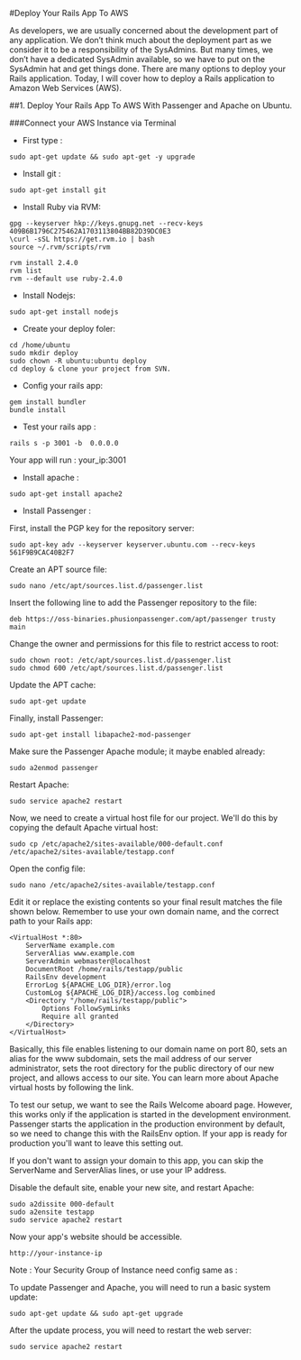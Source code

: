 #Deploy Your Rails App To AWS

As developers, we are usually concerned about the development part of any application. We don’t think much about the deployment part as we consider it to be a responsibility of the SysAdmins. But many times, we don’t have a dedicated SysAdmin available, so we have to put on the SysAdmin hat and get things done. There are many options to deploy your Rails application. Today, I will cover how to deploy a Rails application to Amazon Web Services (AWS).

##1. Deploy Your Rails App To AWS With Passenger and Apache on Ubuntu.

###Connect your AWS Instance via Terminal
- First type :

```sudo apt-get update && sudo apt-get -y upgrade```

- Install git :

```sudo apt-get install git```

- Install Ruby via RVM:
```
gpg --keyserver hkp://keys.gnupg.net --recv-keys 409B6B1796C275462A1703113804BB82D39DC0E3
\curl -sSL https://get.rvm.io | bash
source ~/.rvm/scripts/rvm

rvm install 2.4.0
rvm list
rvm --default use ruby-2.4.0
```

- Install Nodejs:

```
sudo apt-get install nodejs
```

- Create your deploy foler:

```
cd /home/ubuntu
sudo mkdir deploy
sudo chown -R ubuntu:ubuntu deploy
cd deploy & clone your project from SVN.
```
- Config your rails app:

```
gem install bundler
bundle install
```

- Test your rails app :

```
rails s -p 3001 -b  0.0.0.0 
```

Your app will run : your_ip:3001

- Install apache :

```
sudo apt-get install apache2
```

- Install Passenger :

First, install the PGP key for the repository server:

`sudo apt-key adv --keyserver keyserver.ubuntu.com --recv-keys 561F9B9CAC40B2F7`

Create an APT source file:

`sudo nano /etc/apt/sources.list.d/passenger.list`

Insert the following line to add the Passenger repository to the file:

`deb https://oss-binaries.phusionpassenger.com/apt/passenger trusty main`

Change the owner and permissions for this file to restrict access to root:

```
sudo chown root: /etc/apt/sources.list.d/passenger.list
sudo chmod 600 /etc/apt/sources.list.d/passenger.list
```
Update the APT cache:

`sudo apt-get update`

Finally, install Passenger:

`sudo apt-get install libapache2-mod-passenger`

Make sure the Passenger Apache module; it maybe enabled already:

`sudo a2enmod passenger`

Restart Apache:

`sudo service apache2 restart`

Now, we need to create a virtual host file for our project. We'll do this by copying the default Apache virtual host:

`sudo cp /etc/apache2/sites-available/000-default.conf /etc/apache2/sites-available/testapp.conf`

Open the config file:

`sudo nano /etc/apache2/sites-available/testapp.conf`

Edit it or replace the existing contents so your final result matches the file shown below. Remember to use your own domain name, and the correct path to your Rails app:

```
<VirtualHost *:80>
    ServerName example.com
    ServerAlias www.example.com
    ServerAdmin webmaster@localhost
    DocumentRoot /home/rails/testapp/public
    RailsEnv development
    ErrorLog ${APACHE_LOG_DIR}/error.log
    CustomLog ${APACHE_LOG_DIR}/access.log combined
    <Directory "/home/rails/testapp/public">
        Options FollowSymLinks
        Require all granted
    </Directory>
</VirtualHost>
```

Basically, this file enables listening to our domain name on port 80, sets an alias for the www subdomain, sets the mail address of our server administrator, sets the root directory for the public directory of our new project, and allows access to our site. You can learn more about Apache virtual hosts by following the link.

To test our setup, we want to see the Rails Welcome aboard page. However, this works only if the application is started in the development environment. Passenger starts the application in the production environment by default, so we need to change this with the RailsEnv option. If your app is ready for production you'll want to leave this setting out.

If you don't want to assign your domain to this app, you can skip the ServerName and ServerAlias lines, or use your IP address.

Disable the default site, enable your new site, and restart Apache:

```
sudo a2dissite 000-default
sudo a2ensite testapp
sudo service apache2 restart
```

Now your app's website should be accessible.

`http://your-instance-ip`

Note : Your Security Group of Instance need config same as :



To update Passenger and Apache, you will need to run a basic system update:

`sudo apt-get update && sudo apt-get upgrade`

After the update process, you will need to restart the web server:

`sudo service apache2 restart`


